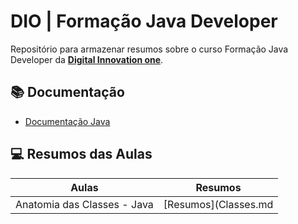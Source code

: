 # DIO |  Formação Java Developer
Repositório para armazenar resumos sobre o curso Formação Java Developer da [**Digital Innovation one**](https://www.dio.me/).

## 📚 Documentação
- [Documentação Java](https://glysns.gitbook.io/java-basico)

## 💻 Resumos das Aulas

| Aulas | Resumos |
|-------|---------|
| Anatomia das Classes - Java | [Resumos](Classes.md |
